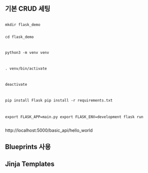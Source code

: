 <h2>
기본 CRUD 세팅
</h2>
<pre><code>
mkdir flask_demo


cd flask_demo

python3 -m venv venv

. venv/bin/activate

deactivate

pip install Flask
pip install -r requirements.txt


export FLASK_APP=main.py
export FLASK_ENV=development
flask run
</code></pre>

http://localhost:5000/basic_api/hello_world


<h2>
Blueprints 사용
</h2>

<h2>
Jinja Templates
</h2>
